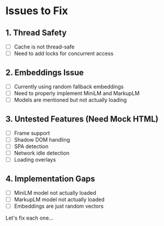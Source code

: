 # Issues to Fix

## 1. Thread Safety
- [ ] Cache is not thread-safe
- [ ] Need to add locks for concurrent access

## 2. Embeddings Issue
- [ ] Currently using random fallback embeddings
- [ ] Need to properly implement MiniLM and MarkupLM
- [ ] Models are mentioned but not actually loading

## 3. Untested Features (Need Mock HTML)
- [ ] Frame support
- [ ] Shadow DOM handling
- [ ] SPA detection
- [ ] Network idle detection
- [ ] Loading overlays

## 4. Implementation Gaps
- [ ] MiniLM model not actually loaded
- [ ] MarkupLM model not actually loaded
- [ ] Embeddings are just random vectors

Let's fix each one...